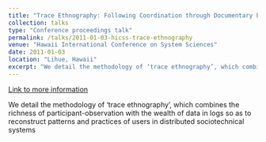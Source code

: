 ```yaml
---
title: "Trace Ethnography: Following Coordination through Documentary Practices"
collection: talks
type: "Conference proceedings talk"
permalink: /talks/2011-01-03-hicss-trace-ethnography
venue: "Hawaii International Conference on System Sciences"
date: 2011-01-03
location: "Lihue, Hawaii"
excerpt: "We detail the methodology of ‘trace ethnography’, which combines the richness of participant-observation with the wealth of data in logs so as to reconstruct patterns and practices of users in distributed sociotechnical systems"
---
```


<a href='http://www.stuartgeiger.com/trace-ethnography-hicss-geiger-ribes.pdf'>Link to more information</a>

We detail the methodology of ‘trace ethnography’, which combines the richness of participant-observation with the wealth of data in logs so as to reconstruct patterns and practices of users in distributed sociotechnical systems
